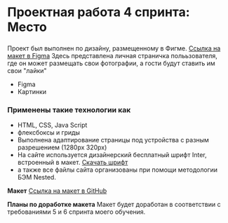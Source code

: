 # Проектная работа 4 спринта: Место

### 
Проект был выполнен по дизайну, размещенному в Фигме. [Ссылка на макет в Figma](https://www.figma.com/file/2cn9N9jSkmxD84oJik7xL7/JavaScript.-Sprint-4?node-id=0%3A1) 
Здесь представлена личная страничка полььзователя, где он может размещать свои фотографии, а гости будут ставить им свои "лайки"

* Figma
* Картинки

### Применены такие технологии как
* HTML, CSS, Java Script
* флексбоксы и гриды
* Выполнена адаптирование страницы под устройства с разным разрешением (1280px 320px)
* На сайте используется дизайнерский бесплатный шрифт Inter, встроенный в макет. [Скачать шрифт](https://rsms.me/inter/)
* а также все файлы сайта организованы при помощи методологии БЭМ Nested.


**Макет**
[Ссылка на макет в GitHub](https://www.figma.com/file/2cn9N9jSkmxD84oJik7xL7/JavaScript.-Sprint-4?node-id=0%3A1)

**Планы по доработке макета**
Макет будет доработан в соответствии с требованиями 5 и 6 спринта моего обучения.
